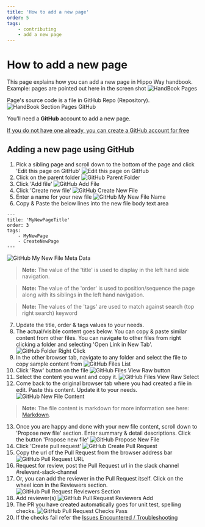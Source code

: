 ```yaml
---
title: 'How to add a new page'
order: 5
tags: 
    - contributing
    - add a new page
---
```

# How to add a new page

This page explains how you can add a new page in Hippo Way handbook.
Example: pages are pointed out here in the screen shot
![HandBook Pages](/images/Handbook_Pages.png)

Page's source code is a file in GitHub Repo (Repository).
![HandBook Section Pages GitHub](/images/Handbook_Section_Pages_GitHub.png)

You’ll need a **GitHub** account to add a new page.

[If you do not have one already, you can create a GitHub account for free](/contributing/setup-access-to-contribute.md)


## Adding a new page using GitHub
1. Pick a sibling page and scroll down to the bottom of the page and click 'Edit this page on GitHub'
   ![Edit this page on GitHub](/images/Edit_this_page_on_GitHub.png)
2. Click on the parent folder
   ![GitHub Parent Folder](/images/GitHub_Parent_Folder.png)
3. Click 'Add file'
   ![GitHub Add File](/images/GitHub_Add_File.png)
4. Click 'Create new file'
   ![GitHub Create New File](/images/GitHub_Create_New_File.png)
5. Enter a name for your new file
   ![GitHub My New File Name](/images/GitHub_MyNewFile_Name.png)
6. Copy & Paste the below lines into the new file body text area
```
---
title: 'MyNewPageTitle'
order: 3
tags:
    - MyNewPage
    - CreateNewPage
---
```
   ![GitHub My New File Meta Data](/images/GitHub_MyNewFile_MetaData.png)
> **Note:** The value of the 'title' is used to display in the left hand side navigation.

> **Note:** The value of the 'order' is used to position/sequence the page along with its siblings in the left hand navigation.

> **Note:** The values of the 'tags' are used to match against search (top right search) keyword 
7. Update the title, order & tags values to your needs.
8. The actual/visible content goes below. You can copy & paste similar content from other files. You can navigate to other files from right clicking a folder and selecting 'Open Link in New Tab'.  
   ![GitHub Folder Right Click](/images/GitHub_Folder_Right_Click.png)
9. In the other browser tab, navigate to any folder and select the file to copy sample content from
   ![GitHub  Files List](/images/GitHub_Files_List.png)
10. Click 'Raw' button on the file 
    ![GitHub  Files View Raw button](/images/GitHub_File_Raw.png)
11. Select the content you want and copy it.
    ![GitHub  Files View Raw Select](/images/GitHub_File_Raw_Select.png)
12. Come back to the original browser tab where you had created a file in edit. Paste this content. Update it to your needs.
    ![GitHub New File Content](/images/GitHub_New_File_Content.png)
> **Note:** The file content is  markdown for more information see here: [Markdown](https://docs.github.com/en/github/writing-on-github/getting-started-with-writing-and-formatting-on-github/basic-writing-and-formatting-syntax).
13. Once you are happy and done with your new file content, scroll down to 'Propose new file' section. Enter summary & detail descriptions. Click the button 'Propose new file'
    ![GitHub Propose New File](/images/GitHub_Propose_NewFile.png)
14. Click 'Create pull request'
    ![GitHub Create Pull Request](/images/GitHub_Create_PR.png)
15. Copy the url of the Pull Request from the browser address bar
    ![GitHub Pull Request URL](/images/GitHub_PR_URL.png)
16. Request for review, post the Pull Request url in the slack channel #relevant-slack-channel
17. Or, you can add the reviewer in the Pull Request itself. Click on the wheel icon in the Reviewers section.
    ![GitHub Pull Request Reviewers Section](/images/GitHub_PR_Reviewers_Section.png)
18. Add reviewer(s)
    ![GitHub Pull Request Reviewers Add](/images/GitHub_PR_Reviewer_Add.png)
19. The PR you have created automatically goes for unit test, spelling checks. 
    ![GitHub Pull Request Checks Pass](/images/GitHub_PR_Checks_Pass.png)
20. If the checks fail refer the [Issues Encountered / Troubleshooting](/contributing/Issues-Encountered-Trouble-Shooting.md)
